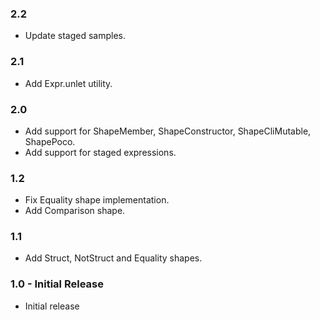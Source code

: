 ### 2.2
* Update staged samples.

### 2.1
* Add Expr.unlet utility.

### 2.0
* Add support for ShapeMember, ShapeConstructor, ShapeCliMutable, ShapePoco.
* Add support for staged expressions.

### 1.2
* Fix Equality shape implementation.
* Add Comparison shape.

### 1.1
* Add Struct, NotStruct and Equality shapes.

### 1.0 - Initial Release
* Initial release